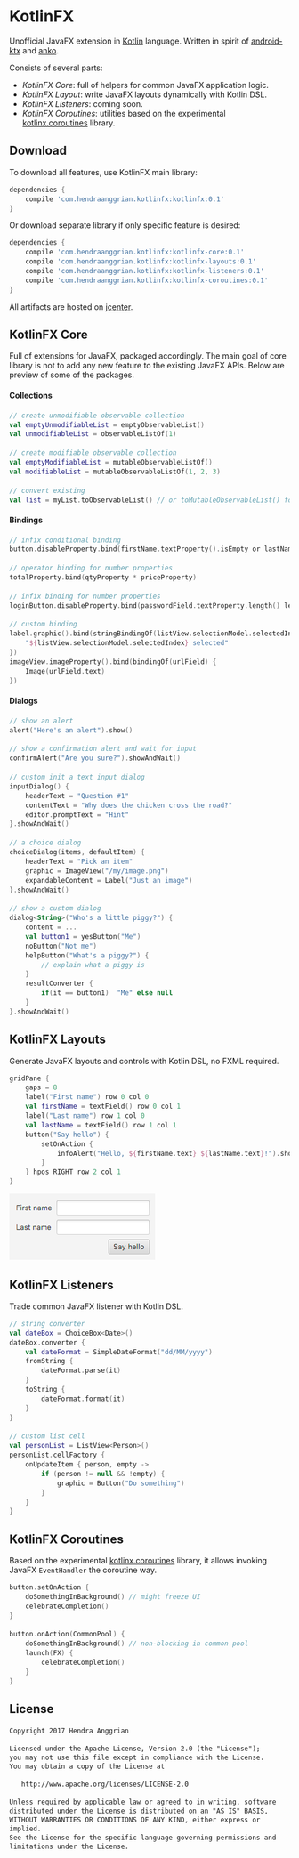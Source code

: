 KotlinFX
========
Unofficial JavaFX extension in [Kotlin] language.
Written in spirit of [android-ktx] and [anko].

Consists of several parts:
 * *KotlinFX Core*: full of helpers for common JavaFX application logic.
 * *KotlinFX Layout*: write JavaFX layouts dynamically with Kotlin DSL.
 * *KotlinFX Listeners*: coming soon.
 * *KotlinFX Coroutines*: utilities based on the experimental [kotlinx.coroutines] library.

Download
--------
To download all features, use KotlinFX main library:

```gradle
dependencies {
    compile 'com.hendraanggrian.kotlinfx:kotlinfx:0.1'
}
```

Or download separate library if only specific feature is desired:

```gradle
dependencies {
    compile 'com.hendraanggrian.kotlinfx:kotlinfx-core:0.1'
    compile 'com.hendraanggrian.kotlinfx:kotlinfx-layouts:0.1'
    compile 'com.hendraanggrian.kotlinfx:kotlinfx-listeners:0.1'
    compile 'com.hendraanggrian.kotlinfx:kotlinfx-coroutines:0.1'
}
```

All artifacts are hosted on [jcenter].

KotlinFX Core
-------------
Full of extensions for JavaFX, packaged accordingly.
The main goal of core library is not to add any new feature to the existing JavaFX APIs.
Below are preview of some of the packages.

#### Collections

```kotlin
// create unmodifiable observable collection
val emptyUnmodifiableList = emptyObservableList()
val unmodifiableList = observableListOf(1)

// create modifiable observable collection
val emptyModifiableList = mutableObservableListOf()
val modifiableList = mutableObservableListOf(1, 2, 3)

// convert existing
val list = myList.toObservableList() // or toMutableObservableList() for modifiable version
```

#### Bindings

```kotlin
// infix conditional binding
button.disableProperty.bind(firstName.textProperty().isEmpty or lastName.textProperty().isEmpty)

// operator binding for number properties
totalProperty.bind(qtyProperty * priceProperty)

// infix binding for number properties
loginButton.disableProperty.bind(passwordField.textProperty.length() less 4)

// custom binding
label.graphic().bind(stringBindingOf(listView.selectionModel.selectedIndexProperty()) {
    "${listView.selectionModel.selectedIndex} selected"
})
imageView.imageProperty().bind(bindingOf(urlField) {
    Image(urlField.text)
})
```

#### Dialogs

```kotlin
// show an alert
alert("Here's an alert").show()

// show a confirmation alert and wait for input
confirmAlert("Are you sure?").showAndWait()

// custom init a text input dialog
inputDialog() {
    headerText = "Question #1"
    contentText = "Why does the chicken cross the road?"
    editor.promptText = "Hint"
}.showAndWait()

// a choice dialog
choiceDialog(items, defaultItem) {
    headerText = "Pick an item"
    graphic = ImageView("/my/image.png")
    expandableContent = Label("Just an image")
}.showAndWait()

// show a custom dialog
dialog<String>("Who's a little piggy?") {
    content = ...
    val button1 = yesButton("Me")
    noButton("Not me")
    helpButton("What's a piggy?") {
        // explain what a piggy is
    }
    resultConverter {
        if(it == button1)  "Me" else null  
    }
}.showAndWait()
```

KotlinFX Layouts
----------------
Generate JavaFX layouts and controls with Kotlin DSL, no FXML required.

```kotlin
gridPane {
    gaps = 8
    label("First name") row 0 col 0
    val firstName = textField() row 0 col 1
    label("Last name") row 1 col 0
    val lastName = textField() row 1 col 1
    button("Say hello") {
        setOnAction {
            infoAlert("Hello, ${firstName.text} ${lastName.text}!").show()
        }
    } hpos RIGHT row 2 col 1
}
```

![Layouts demo][demo_layouts]

KotlinFX Listeners
------------------
Trade common JavaFX listener with Kotlin DSL.

```kotlin
// string converter
val dateBox = ChoiceBox<Date>()
dateBox.converter {
    val dateFormat = SimpleDateFormat("dd/MM/yyyy")
    fromString { 
        dateFormat.parse(it) 
    }
    toString { 
        dateFormat.format(it) 
    }
}

// custom list cell
val personList = ListView<Person>()
personList.cellFactory {
    onUpdateItem { person, empty ->
        if (person != null && !empty) {
            graphic = Button("Do something")
        }
    }
}
```

KotlinFX Coroutines
-------------------
Based on the experimental [kotlinx.coroutines] library, it allows invoking JavaFX `EventHandler` the coroutine way.

```kotlin
button.setOnAction {
    doSomethingInBackground() // might freeze UI
    celebrateCompletion()
}

button.onAction(CommonPool) {
    doSomethingInBackground() // non-blocking in common pool
    launch(FX) {
        celebrateCompletion()
    }
}
```

License
-------
    Copyright 2017 Hendra Anggrian

    Licensed under the Apache License, Version 2.0 (the "License");
    you may not use this file except in compliance with the License.
    You may obtain a copy of the License at

       http://www.apache.org/licenses/LICENSE-2.0

    Unless required by applicable law or agreed to in writing, software
    distributed under the License is distributed on an "AS IS" BASIS,
    WITHOUT WARRANTIES OR CONDITIONS OF ANY KIND, either express or implied.
    See the License for the specific language governing permissions and
    limitations under the License.

[Kotlin]: https://kotlinlang.org/
[android-ktx]: https://github.com/android/android-ktx
[anko]: https://github.com/Kotlin/anko
[kotlinx.coroutines]: https://github.com/Kotlin/kotlinx.coroutines
[jcenter]: https://bintray.com/hendraanggrian/kotlinfx
[demo_layouts]: /art/demo_layouts.png